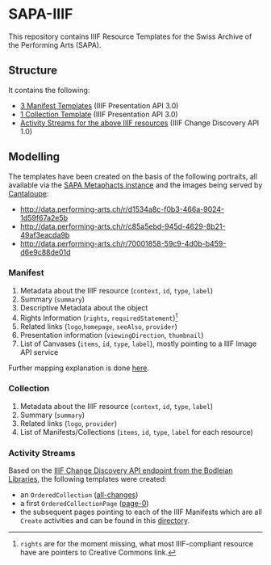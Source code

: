 # SAPA-IIIF
This repository contains IIIF Resource Templates for the Swiss Archive of the Performing Arts (SAPA). 

## Structure

It contains the following: 

- [3 Manifest Templates](/manifests/) (IIIF Presentation API 3.0)
- [1 Collection Template](/collections/) (IIIF Presentation API 3.0)
- [Activity Streams for the above IIIF resources](/activity/) (IIIF Change Discovery API 1.0)

## Modelling

The templates have been created on the basis of the following portraits, all available via the [SAPA Metaphacts instance](https://www.performing-arts.ch/) and the images being served by [Cantaloupe](https://media.performing-arts.ch/iiif/3):

- http://data.performing-arts.ch/r/d1534a8c-f0b3-466a-9024-1d59f67a2e5b
- http://data.performing-arts.ch/r/c85a5ebd-945d-4629-8b21-49af3eacda9b
- http://data.performing-arts.ch/r/70001858-59c9-4d0b-b459-d6e9c88de01d

### Manifest

1. Metadata about the IIIF resource (`context`, `id`, `type`, `label`)
2. Summary (`summary`)
3. Descriptive Metadata about the object
4. Rights Information (`rights`, `requiredStatement`)[^1]
5. Related links (`logo`,`homepage`, `seeAlso`, `provider`)
6. Presentation information (`viewingDirection`, `thumbnail`)
7. List of Canvases (`items`, `id`, `type`, `label`), mostly pointing to a IIIF Image API service

Further mapping explanation is done [here](manifests/mapping.md).

### Collection

1. Metadata about the IIIF resource (`context`, `id`, `type`, `label`)
2. Summary (`summary`)
3. Related links (`logo`, `provider`)
4. List of Manifests/Collections (`items`, `id`, `type`, `label` for each resource)

### Activity Streams

Based on the [IIIF Change Discovery  API endpoint from the Bodleian Libraries](https://iiif.bodleian.ox.ac.uk/iiif/activity/all-changes), the following templates were created: 
- an `OrderedCollection` ([all-changes](activity/all-changes.json))
- a first `OrderedCollectionPage` ([page-0](activity/page-0.json))
- the subsequent pages pointing to each of the IIIF Manifests which are all `Create` activities and can be found in this [directory](activity/create/).


[^1]: `rights` are for the moment missing, what most IIIF-compliant resource have are pointers to Creative Commons link.